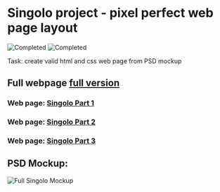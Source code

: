# Singolo project - pixel perfect web page layout

![Completed](https://img.shields.io/badge/completed-99%25-brightgreen)
![Completed](https://img.shields.io/badge/last%20update-07--03--2020-blue)

Task: create valid html and css web page from PSD mockup

## Full webpage [full version](https://xmelsky.github.io/singolo)

### Web page: [Singolo Part 1](https://xmelsky.github.io/singolo/singolo1.html)

### Web page: [Singolo Part 2](https://xmelsky.github.io/singolo/singolo2.html)

### Web page: [Singolo Part 3](https://xmelsky.github.io/singolo/singolo3.html)

## PSD Mockup:

![Full Singolo Mockup](https://xmelsky.github.io/singolo/assets/images/singolo.jpg)
